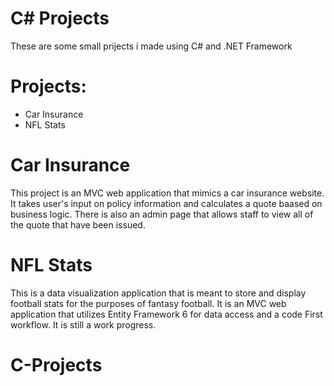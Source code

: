 # C# Projects

These are some small prijects i made using C# and .NET Framework

# Projects:
* Car Insurance <br>
* NFL Stats


# Car Insurance

This project is an MVC web application that mimics a car insurance website. It takes user's input on policy information and calculates a quote baased on business logic. There is also an admin page that allows staff to view all of the quote that have been issued.

# NFL Stats

This is a data visualization application that is meant to store and display football stats for the purposes of fantasy football. It is an MVC web application that utilizes Entity Framework 6 for data access and a code First workflow. It is still a work progress.
# C-Projects
